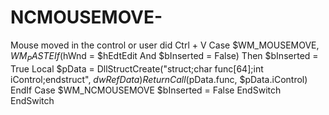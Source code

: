 # NCMOUSEMOVE-
Mouse moved in the control or user did Ctrl + V                 Case $WM_MOUSEMOVE, $WM_PASTE                     If ($hWnd = $hEdtEdit And $bInserted = False) Then                         $bInserted = True                         Local $pData = DllStructCreate("struct;char func[64];int iControl;endstruct", $dwRefData)                         Return Call($pData.func, $pData.iControl)                     EndIf                  Case $WM_NCMOUSEMOVE                     $bInserted = False             EndSwitch     EndSwitch
